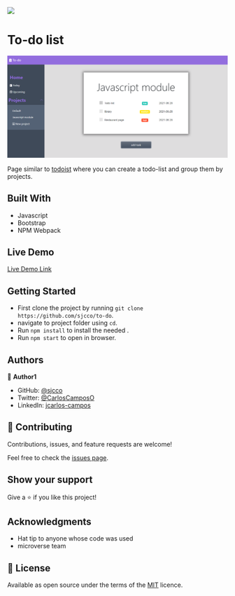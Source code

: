 ![](https://img.shields.io/badge/Microverse-blueviolet)

# To-do list

![screenshot](./screenshot.png)

Page similar to [todoist](https://en.todoist.com/) where you can create a todo-list and group them by projects.

## Built With

- Javascript
- Bootstrap
- NPM Webpack

## Live Demo

[Live Demo Link](https://sjcco.github.io/to-do/)


## Getting Started

- First clone the project by running `git clone https://github.com/sjcco/to-do`.
- navigate to project folder using `cd`.
- Run `npm install` to install the needed .
- Run `npm start` to open in browser.

## Authors

👤 **Author1**

- GitHub: [@sjcco](https://github.com/githubhandle)
- Twitter: [@CarlosCamposO](https://twitter.com/twitterhandle)
- LinkedIn: [jcarlos-campos](https://linkedin.com/jcarlos-campos)


## 🤝 Contributing

Contributions, issues, and feature requests are welcome!

Feel free to check the [issues page](http://github.com/sjcco/restaurant-page/issues/).

## Show your support

Give a ⭐️ if you like this project!

## Acknowledgments

- Hat tip to anyone whose code was used
- microverse team

## 📝 License

Available as open source under the terms of the [MIT](https://opensource.org/licenses/MIT) licence.
